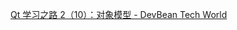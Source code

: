 [Qt 学习之路 2（10）：对象模型 - DevBean Tech World](https://www.devbean.net/2012/09/qt-study-road-2-objects-model/)